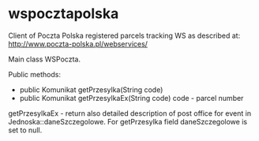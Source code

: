 wspocztapolska
==============

Client of Poczta Polska registered parcels tracking WS as described at:
http://www.poczta-polska.pl/webservices/

Main class WSPoczta.

Public methods:
* public Komunikat getPrzesylka(String code)
* public Komunikat getPrzesylkaEx(String code) code - parcel number

getPrzesylkaEx - return also detailed description of post office for event in Jednoska::daneSzczegolowe. For getPrzesylka field daneSzczegolowe is set to null.
 
